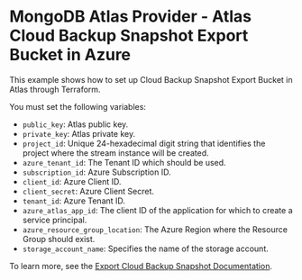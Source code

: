 # MongoDB Atlas Provider - Atlas Cloud Backup Snapshot Export Bucket in Azure

This example shows how to set up Cloud Backup Snapshot Export Bucket in Atlas through Terraform.

You must set the following variables:

- `public_key`: Atlas public key.
- `private_key`: Atlas  private key.
- `project_id`: Unique 24-hexadecimal digit string that identifies the project where the stream instance will be created.
- `azure_tenant_id`: The Tenant ID which should be used.
- `subscription_id`: Azure Subscription ID.
- `client_id`: Azure Client ID.
- `client_secret`: Azure Client Secret.
- `tenant_id`: Azure Tenant ID.
- `azure_atlas_app_id`: The client ID of the application for which to create a service principal.
- `azure_resource_group_location`: The Azure Region where the Resource Group should exist.
- `storage_account_name`: Specifies the name of the storage account.

To learn more, see the [Export Cloud Backup Snapshot Documentation](https://www.mongodb.com/docs/atlas/backup/cloud-backup/export/).


